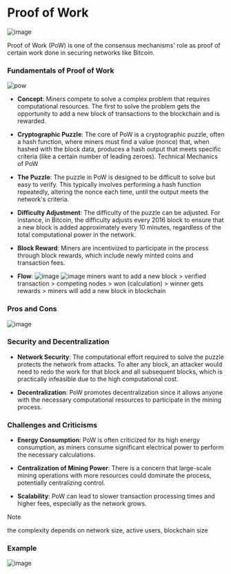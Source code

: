 # Proof of Work
![image](https://github.com/adeliafebriani/Tijarah-Blockchain-Notes/assets/162258265/9c5eeba6-8ec4-4927-8c3e-30f94c14ca3f)

Proof of Work (PoW) is one of the consensus mechanisms' role as proof of certain work done in securing networks like Bitcoin. 

### Fundamentals of Proof of Work
![pow](https://github.com/adeliafebriani/Tijarah-Blockchain-Notes/assets/162258265/4336b1d8-1449-46bf-99f5-a22363d5f842)

* **Concept**: Miners compete to solve a complex problem that requires computational resources. The first to solve the problem gets the opportunity to add a new block of transactions to the blockchain and is rewarded.

* **Cryptographic Puzzle**: The core of PoW is a cryptographic puzzle, often a hash function, where miners must find a value (nonce) that, when hashed with the block data, produces a hash output that meets specific criteria (like a certain number of leading zeroes).
Technical Mechanics of PoW

* **The Puzzle**: The puzzle in PoW is designed to be difficult to solve but easy to verify. This typically involves performing a hash function repeatedly, altering the nonce each time, until the output meets the network's criteria.

* **Difficulty Adjustment**: The difficulty of the puzzle can be adjusted. For instance, in Bitcoin, the difficulty adjusts every 2016 block to ensure that a new block is added approximately every 10 minutes, regardless of the total computational power in the network.

* **Block Reward**: Miners are incentivized to participate in the process through block rewards, which include newly minted coins and transaction fees.

* **Flow**:
![image](https://github.com/adeliafebriani/Tijarah-Blockchain-Notes/assets/162258265/7ce9db31-f56e-4753-8e25-fd44b82c5915)
![image](https://github.com/adeliafebriani/Tijarah-Blockchain-Notes/assets/162258265/506c1ff3-6253-431a-9e5e-15e3a375cf85)
miners want to add a new block > verified transaction > competing nodes > won (calculation) > winner gets rewards > miners will add a new block in blockchain

### Pros and Cons
![image](https://github.com/adeliafebriani/Tijarah-Blockchain-Notes/assets/162258265/6632300b-887d-4c68-a6fc-993b471f52b9)

### Security and Decentralization

* **Network Security**: The computational effort required to solve the puzzle protects the network from attacks. To alter any block, an attacker would need to redo the work for that block and all subsequent blocks, which is practically infeasible due to the high computational cost.

* **Decentralization**: PoW promotes decentralization since it allows anyone with the necessary computational resources to participate in the mining process.

### Challenges and Criticisms

* **Energy Consumption**: PoW is often criticized for its high energy consumption, as miners consume significant electrical power to perform the necessary calculations.

* **Centralization of Mining Power**: There is a concern that large-scale mining operations with more resources could dominate the process, potentially centralizing control.

* **Scalability**: PoW can lead to slower transaction processing times and higher fees, especially as the network grows.

> [!NOTE]
> the complexity depends on network size, active users, blockchain size

### Example
![image](https://github.com/adeliafebriani/Tijarah-Blockchain-Notes/assets/162258265/05b7e0bc-1a36-431c-bdec-8e3551a547ec)
